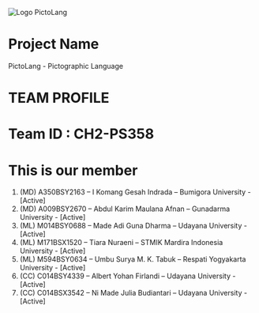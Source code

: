 ![Logo PictoLang](https://github.com/Gesah/Capstone-Pictolang/assets/59040643/62113de4-982e-4e45-9c65-686cf1551833)

# Project Name
PictoLang - Pictographic Language

# TEAM PROFILE
# Team ID : CH2-PS358
# This is our member
1. (MD) A350BSY2163 – I Komang Gesah Indrada – Bumigora University - [Active]
2. (MD) A009BSY2670 – Abdul Karim Maulana Afnan – Gunadarma University - [Active]
3. (ML) M014BSY0688 – Made Adi Guna Dharma – Udayana University - [Active]
4. (ML) M171BSX1520 – Tiara Nuraeni – STMIK Mardira Indonesia University - [Active]
5. (ML) M594BSY0634 – Umbu Surya M. K. Tabuk – Respati Yogyakarta University - [Active]
6. (CC) C014BSY4339 – Albert Yohan Firlandi – Udayana University - [Active]
7. (CC) C014BSX3542 – Ni Made Julia Budiantari – Udayana University - [Active]
